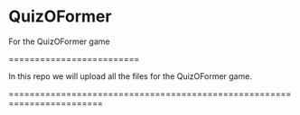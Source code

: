 QuizOFormer
===========

For the QuizOFormer game

=========================

In this repo we will upload all the files for the QuizOFormer game.

========================================================================

